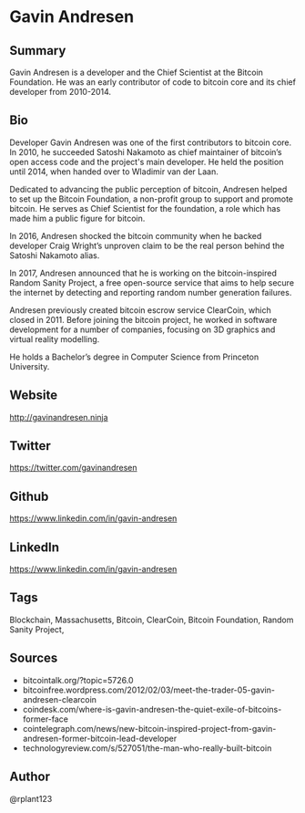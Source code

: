 # Gavin Andresen

## Summary
Gavin Andresen is a developer and the Chief Scientist at the Bitcoin Foundation. He was an early contributor of code to bitcoin core and its chief developer from 2010-2014.

## Bio
Developer Gavin Andresen was one of the first contributors to bitcoin core. In 2010, he succeeded Satoshi Nakamoto as chief maintainer of bitcoin’s open access code and the project's main developer. He held the position until 2014, when handed over to Wladimir van der Laan.

Dedicated to advancing the public perception of bitcoin, Andresen helped to set up the Bitcoin Foundation, a non-profit group to support and promote bitcoin. He serves as Chief Scientist for the foundation, a role which has made him a public figure for bitcoin.

In 2016, Andresen shocked the bitcoin community when he backed developer Craig Wright’s unproven claim to be the real person behind the Satoshi Nakamoto alias.

In 2017, Andresen announced that he is working on the bitcoin-inspired Random Sanity Project, a free open-source service that aims to help secure the internet by detecting and reporting random number generation failures. 

Andresen previously created bitcoin escrow service ClearCoin, which closed in 2011. Before joining the bitcoin project, he worked in software development for a number of companies, focusing on 3D graphics and virtual reality modelling.

He holds a Bachelor’s degree in Computer Science from Princeton University. 

## Website
http://gavinandresen.ninja

## Twitter
https://twitter.com/gavinandresen

## Github
https://www.linkedin.com/in/gavin-andresen

## LinkedIn
https://www.linkedin.com/in/gavin-andresen

## Tags
Blockchain, Massachusetts, Bitcoin, ClearCoin, Bitcoin Foundation, Random Sanity Project,

## Sources
- bitcointalk.org/?topic=5726.0
- bitcoinfree.wordpress.com/2012/02/03/meet-the-trader-05-gavin-andresen-clearcoin
- coindesk.com/where-is-gavin-andresen-the-quiet-exile-of-bitcoins-former-face
- cointelegraph.com/news/new-bitcoin-inspired-project-from-gavin-andresen-former-bitcoin-lead-developer
- technologyreview.com/s/527051/the-man-who-really-built-bitcoin

## Author
@rplant123
